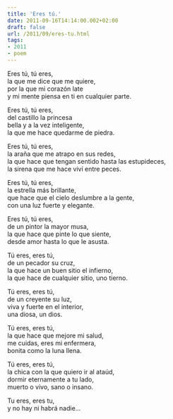 ```yaml
---
title: 'Eres tú.'
date: 2011-09-16T14:14:00.002+02:00
draft: false
url: /2011/09/eres-tu.html
tags: 
- 2011
- poem
---
```


Eres tú, tú eres,  
la que me dice que me quiere,  
por la que mi corazón late  
y mi mente piensa en ti en cualquier parte.  

Eres tú, tú eres,  
del castillo la princesa  
bella y a la vez inteligente,  
la que me hace quedarme de piedra.  

Eres tú, tú eres,  
la araña que me atrapo en sus redes,  
la que hace que tengan sentido hasta las estupideces,  
la sirena que me hace viví entre peces.  

Eres tú, tú eres,  
la estrella más brillante,  
que hace que el cielo deslumbre a la gente,  
con una luz fuerte y elegante.  

Eres tú, tú eres,  
de un pintor la mayor musa,  
la que hace que pinte lo que siente,  
desde amor hasta lo que le asusta.  

Tú eres, eres tú,  
de un pecador su cruz,  
la que hace un buen sitio el infierno,  
la que hace de cualquier sitio, uno tierno.   

Tú eres, eres tú,  
de un creyente su luz,  
viva y fuerte en el interior,  
una diosa, un dios.  

Tú eres, eres tú,  
la que hace que mejore mi salud,  
me cuidas, eres mi enfermera,  
bonita como la luna llena.  

Tú eres, eres tú,  
la chica con la que quiero ir al ataúd,  
dormir eternamente a tu lado,  
muerto o vivo, sano o insano.   

Tu eres, eres tu,  
y no hay ni habrá nadie...  